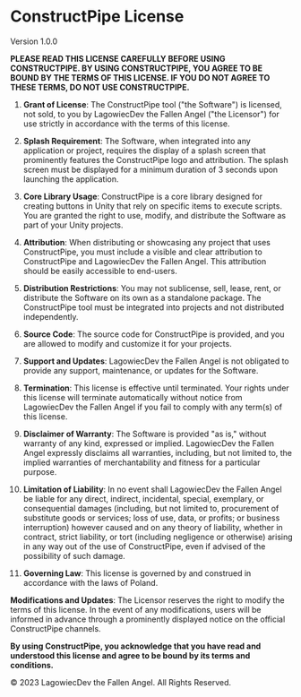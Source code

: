 # ConstructPipe License

Version 1.0.0

**PLEASE READ THIS LICENSE CAREFULLY BEFORE USING CONSTRUCTPIPE. BY USING CONSTRUCTPIPE, YOU AGREE TO BE BOUND BY THE TERMS OF THIS LICENSE. IF YOU DO NOT AGREE TO THESE TERMS, DO NOT USE CONSTRUCTPIPE.**

1. **Grant of License**: The ConstructPipe tool ("the Software") is licensed, not sold, to you by LagowiecDev the Fallen Angel ("the Licensor") for use strictly in accordance with the terms of this license.

2. **Splash Requirement**: The Software, when integrated into any application or project, requires the display of a splash screen that prominently features the ConstructPipe logo and attribution. The splash screen must be displayed for a minimum duration of 3 seconds upon launching the application.

3. **Core Library Usage**: ConstructPipe is a core library designed for creating buttons in Unity that rely on specific items to execute scripts. You are granted the right to use, modify, and distribute the Software as part of your Unity projects.

4. **Attribution**: When distributing or showcasing any project that uses ConstructPipe, you must include a visible and clear attribution to ConstructPipe and LagowiecDev the Fallen Angel. This attribution should be easily accessible to end-users.

5. **Distribution Restrictions**: You may not sublicense, sell, lease, rent, or distribute the Software on its own as a standalone package. The ConstructPipe tool must be integrated into projects and not distributed independently.

6. **Source Code**: The source code for ConstructPipe is provided, and you are allowed to modify and customize it for your projects.

7. **Support and Updates**: LagowiecDev the Fallen Angel is not obligated to provide any support, maintenance, or updates for the Software.

8. **Termination**: This license is effective until terminated. Your rights under this license will terminate automatically without notice from LagowiecDev the Fallen Angel if you fail to comply with any term(s) of this license.

9. **Disclaimer of Warranty**: The Software is provided "as is," without warranty of any kind, expressed or implied. LagowiecDev the Fallen Angel expressly disclaims all warranties, including, but not limited to, the implied warranties of merchantability and fitness for a particular purpose.

10. **Limitation of Liability**: In no event shall LagowiecDev the Fallen Angel be liable for any direct, indirect, incidental, special, exemplary, or consequential damages (including, but not limited to, procurement of substitute goods or services; loss of use, data, or profits; or business interruption) however caused and on any theory of liability, whether in contract, strict liability, or tort (including negligence or otherwise) arising in any way out of the use of ConstructPipe, even if advised of the possibility of such damage.

11. **Governing Law**: This license is governed by and construed in accordance with the laws of Poland.

**Modifications and Updates**: The Licensor reserves the right to modify the terms of this license. In the event of any modifications, users will be informed in advance through a prominently displayed notice on the official ConstructPipe channels.

**By using ConstructPipe, you acknowledge that you have read and understood this license and agree to be bound by its terms and conditions.**

© 2023 LagowiecDev the Fallen Angel. All Rights Reserved.
